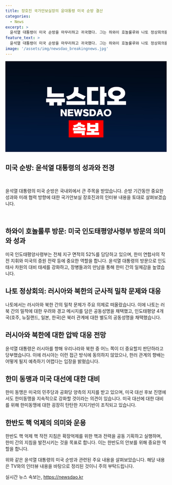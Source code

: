 ```yaml
---
title: 장호진 국가안보실장의 윤대통령 미국 순방 결산
categories:
  - News
excerpt: >
  윤석열 대통령이 미국 순방을 마무리하고 귀국했다. 그는 하와이 호놀룰루와 나토 정상회의를 순회했는데, 해당 순방에 따른 국가안보실장과의 귀국 인터뷰에서는 미국 인도태평양사령부 방문과 나토 정상회의 주요 의제를 다루며 러시아와 북한의 군사적 밀착, 정보 공유 확대, 안보 협력 등이 언급됐다. 트럼프의 재집권 제언과 미국과의 핵 억제 규칙 공동성명 등에 관한 내용도 포함돼 있었다.
feature_text: >
  윤석열 대통령이 미국 순방을 마무리하고 귀국했다. 그는 하와이 호놀룰루와 나토 정상회의를 순회했는데, 해당 순방에 따른 국가안보실장과의 귀국 인터뷰에서는 미국 인도태평양사령부 방문과 나토 정상회의 주요 의제를 다루며 러시아와 북한의 군사적 밀착, 정보 공유 확대, 안보 협력 등이 언급됐다. 트럼프의 재집권 제언과 미국과의 핵 억제 규칙 공동성명 등에 관한 내용도 포함돼 있었다.
image: '/assets/img/newsdao_breakingnews.jpg'
---
```


<p><img src="/assets/img/newsdao_breakingnews.jpg" alt="ontimetimes 속보" /></p>

<h2 data-ke-size="size26">미국 순방: 윤석열 대통령의 성과와 전경</h2>

<p data-ke-size="size16">&nbsp;</p>

<p>윤석열 대통령의 미국 순방은 국내외에서 큰 주목을 받았습니다. 순방 기간동안 중요한 성과와 미래 협력 방향에 대한 국가안보실 장호진과의 인터뷰 내용을 토대로 살펴보겠습니다.</p>

<p data-ke-size="size16">&nbsp;</p>

<h2 data-ke-size="size24">하와이 호놀룰루 방문: 미국 인도태평양사령부 방문의 의미와 성과</h2>

<p>미국 인도태평양사령부는 전체 지구 면적의 52%를 담당하고 있으며, 한미 연합사의 작전 지휘와 미국의 증원 전략 등에 중요한 역할을 합니다. 윤석열 대통령의 방문으로 인도태사 차원의 대비 태세를 강화하고, 장병들과의 만남을 통해 한미 간의 일체감을 높였습니다.</p>

<h2 data-ke-size="size24">나토 정상회의: 러시아와 북한의 군사적 밀착 문제와 대응</h2>

<p>나토에서는 러시아와 북한 간의 밀착 문제가 주요 의제로 떠올랐습니다. 이에 나토는 러북 간의 밀착에 대한 우려와 경고 메시지를 담은 공동성명을 채택했고, 인도태평양 4개국(호주, 뉴질랜드, 일본, 한국)은 북러 관계에 대한 별도의 공동성명을 채택했습니다.</p>

<h2 data-ke-size="size24">러시아와 북한에 대한 압박 대응 전망</h2>

<p>윤석열 대통령은 러시아를 향해 우리나라와 북한 중 어느 쪽이 더 중요할지 판단하라고 당부했습니다. 이에 러시아는 이런 접근 방식에 동의하지 않았으나, 한러 관계의 향배는 어떻게 될지 예측하기 어렵다는 입장을 밝혔습니다. </p>

<h2 data-ke-size="size24">한미 동맹과 미국 대선에 대한 대비</h2>

<p>한미 동맹은 미국의 민주당과 공화당 양측의 지지를 받고 있으며, 미국 대선 후보 진영에서도 한미동맹을 지속적으로 강화할 것이라는 의견이 있습니다. 미국 대선에 대한 대비를 위해 한미동맹에 대한 굉장히 탄탄한 지지기반이 조직되고 있습니다.</p>

<h2 data-ke-size="size24">한반도 핵 억제의 의미와 운용</h2>

<p>한반도 핵 억제 핵 작전 지침은 확장억제를 위한 핵과 전력을 공동 기획하고 실행하며, 한미 간의 지침을 발전시키는 것을 목표로 합니다. 이는 한반도의 안보를 위해 중요한 역할을 합니다.</p>

<p>위와 같은 윤석열 대통령의 미국 순방과 관련된 주요 내용을 살펴보았습니다. 해당 내용은 TV와의 인터뷰 내용을 바탕으로 정리된 것이니 주의 부탁드립니다.</p>
실시간 뉴스 속보는, <a href="https://newsdao.kr" rel="dofollow">https://newsdao.kr</a>


